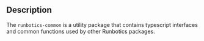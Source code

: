 ## Description
The `runbotics-common` is a utility package that contains typescript interfaces and common functions used by other Runbotics packages.